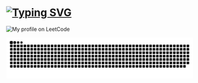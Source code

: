 # [![Typing SVG](https://readme-typing-svg.herokuapp.com?font=Fira+Code&pause=1000&color=45F711&width=435&lines=Hi+there!+It's+my+profile)](https://git.io/typing-svg)

![ My profile on LeetCode ](https://leetcard.jacoblin.cool/eestelle?ext=activity&theme=unicorn)

![snake gif](https://github.com/Yosiky/Yosiky/blob/output/github-contribution-grid-snake-dark.svg)

<!--
**Yosiky/Yosiky** is a ✨ _special_ ✨ repository because its `README.md` (this file) appears on your GitHub profile.

Here are some ideas to get you started:

- 🔭 I’m currently working on ...
- 🌱 I’m currently learning ...
- 👯 I’m looking to collaborate on ...
- 🤔 I’m looking for help with ...
- 💬 Ask me about ...
- 📫 How to reach me: ...
- 😄 Pronouns: ...
- ⚡ Fun fact: ...
-->
